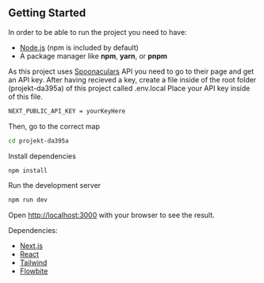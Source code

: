 ## Getting Started

In order to be able to run the project you need to have:
* [Node.js](https://nodejs.org/) (npm is included by default)
* A package manager like **npm**, **yarn**, or **pnpm**

As this project uses [Spoonaculars](https://spoonacular.com/food-api) API you need to go to their page and get an API key.
After having recieved a key, create a file inside of the root folder (projekt-da395a) of this project called .env.local
Place your API key inside of this file.

```bash
NEXT_PUBLIC_API_KEY = yourKeyHere
```

Then, go to the correct map
```bash
cd projekt-da395a
```

Install dependencies
```bash
npm install
```

Run the development server
```bash
npm run dev
```

Open [http://localhost:3000](http://localhost:3000) with your browser to see the result.

Dependencies:
- [Next.js](https://nextjs.org/)
- [React](https://react.dev/)
- [Tailwind](https://tailwindcss.com)
- [Flowbite](https://flowbite-react.com/)

